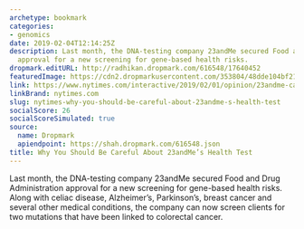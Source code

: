 ```yaml
---
archetype: bookmark
categories:
- genomics
date: 2019-02-04T12:14:25Z
description: Last month, the DNA-testing company 23andMe secured Food and Drug Administration
  approval for a new screening for gene-based health risks.
dropmark.editURL: http://radhikan.dropmark.com/616548/17640452
featuredImage: https://cdn2.dropmarkusercontent.com/353804/48dde104bf211e22b9616f82f2a99904b3457180051675ac38a603818b533655/thumbnail/23andme-cancer-dna-test-brca-1549041933620-facebookJumbo.jpg?Expires=1557430063&Signature=GGY34Xvghz76TqjUaSewB4wDtxaRyVIrmb8oc4VS~FWZx7xM7JExUiyfggDBlyDEfE0j1Pwfhs8R6cn1tvYgRlcLrvijN-FMhVubkZwQTzJ5vkHaLEMnYm9v4pre3dg1FtnYGggComRTDKvoEGeQCSwp1cufxPEom11aHaq22TTUiTDFp3c9B3bxt-SNxBft~peeNoGsrsXtUeWf~tVj4dLQAEn3gLLoLzx4bjp5OsC2Jslmw1lSYFfrLsnyl~GMh9PD1kJ6UCb9Vn3TfJmH6tjp5kPkSL-mxEjhgY-tFoV~qlhDCJlNkepqCMEfwtGWwrVVJYfwv4PMa4EUltVQfw__&Key-Pair-Id=APKAITQYWVEN757ZA4KQ
link: https://www.nytimes.com/interactive/2019/02/01/opinion/23andme-cancer-dna-test-brca.html
linkBrand: nytimes.com
slug: nytimes-why-you-should-be-careful-about-23andme-s-health-test
socialScore: 26
socialScoreSimulated: true
source:
  name: Dropmark
  apiendpoint: https://shah.dropmark.com/616548.json
title: Why You Should Be Careful About 23andMe’s Health Test
---
```

Last month, the DNA-testing company 23andMe secured Food and Drug Administration approval for a new screening for gene-based health risks. Along with celiac disease, Alzheimer’s, Parkinson’s, breast cancer and several other medical conditions, the company can now screen clients for two mutations that have been linked to colorectal cancer.

